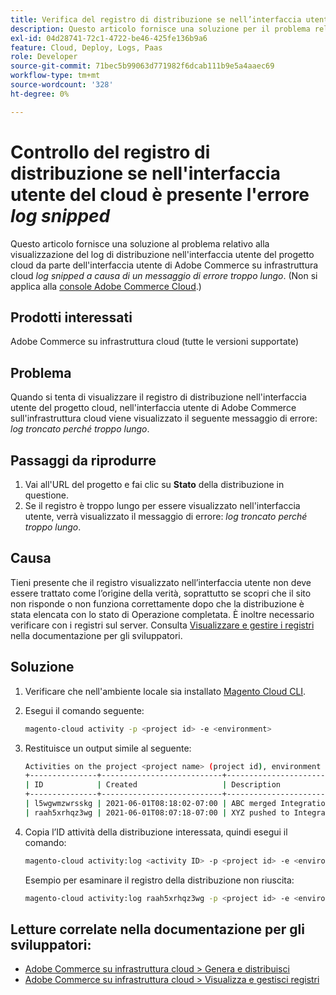 ```yaml
---
title: Verifica del registro di distribuzione se nell’interfaccia utente di Cloud è presente l’errore "log snipped"
description: Questo articolo fornisce una soluzione per il problema relativo all’interfaccia utente di Adobe Commerce sull’infrastruttura cloud, dove viene visualizzato il messaggio di errore *log snipped a causa della lunghezza eccessiva* durante il tentativo di visualizzare il registro di distribuzione nell’interfaccia utente del progetto cloud.
exl-id: 04d28741-72c1-4722-be46-425fe136b9a6
feature: Cloud, Deploy, Logs, Paas
role: Developer
source-git-commit: 71bec5b99063d771982f6dcab111b9e5a4aaec69
workflow-type: tm+mt
source-wordcount: '328'
ht-degree: 0%

---
```


# Controllo del registro di distribuzione se nell&#39;interfaccia utente del cloud è presente l&#39;errore *log snipped*

Questo articolo fornisce una soluzione al problema relativo alla visualizzazione del log di distribuzione nell&#39;interfaccia utente del progetto cloud da parte dell&#39;interfaccia utente di Adobe Commerce su infrastruttura cloud *log snipped a causa di un messaggio di errore troppo lungo*. (Non si applica alla [console Adobe Commerce Cloud](https://console.adobecommerce.com/).)

## Prodotti interessati

Adobe Commerce su infrastruttura cloud (tutte le versioni supportate)

## Problema

Quando si tenta di visualizzare il registro di distribuzione nell&#39;interfaccia utente del progetto cloud, nell&#39;interfaccia utente di Adobe Commerce sull&#39;infrastruttura cloud viene visualizzato il seguente messaggio di errore: *log troncato perché troppo lungo*.

## Passaggi da riprodurre

1. Vai all&#39;URL del progetto e fai clic su **Stato** della distribuzione in questione.
1. Se il registro è troppo lungo per essere visualizzato nell&#39;interfaccia utente, verrà visualizzato il messaggio di errore: *log troncato perché troppo lungo*.

## Causa

Tieni presente che il registro visualizzato nell’interfaccia utente non deve essere trattato come l’origine della verità, soprattutto se scopri che il sito non risponde o non funziona correttamente dopo che la distribuzione è stata elencata con lo stato di Operazione completata. È inoltre necessario verificare con i registri sul server. Consulta [Visualizzare e gestire i registri](https://experienceleague.adobe.com/docs/commerce-cloud-service/user-guide/develop/test/log-locations.html) nella documentazione per gli sviluppatori.

## Soluzione

1. Verificare che nell&#39;ambiente locale sia installato [Magento Cloud CLI](https://experienceleague.adobe.com/docs/commerce-cloud-service/user-guide/dev-tools/cloud-cli.html).
1. Esegui il comando seguente:

   ```bash
   magento-cloud activity -p <project id> -e <environment>
   ```

1. Restituisce un output simile al seguente:

   ```bash
   Activities on the project <project name> (project id), environment <environment>:
   +---------------+---------------------------+-------------------------------------+----------+----------+---------+
   | ID            | Created                   | Description                         | Progress | State    | Result  |
   +---------------+---------------------------+-------------------------------------+----------+----------+---------+
   | l5wgwmzwrsskg | 2021-06-01T08:18:02-07:00 | ABC merged Integration into Staging | 100%     | complete | success |
   | raah5xrhqz3wg | 2021-06-01T08:07:18-07:00 | XYZ pushed to Integration           | 100%     | complete | failure |
   ```

1. Copia l’ID attività della distribuzione interessata, quindi esegui il comando:

   ```bash
   magento-cloud activity:log <activity ID> -p <project id> -e <environment>
   ```

   Esempio per esaminare il registro della distribuzione non riuscita:

   ```bash
   magento-cloud activity:log raah5xrhqz3wg -p <project id> -e <environment>
   ```

## Letture correlate nella documentazione per gli sviluppatori:

* [Adobe Commerce su infrastruttura cloud > Genera e distribuisci](https://experienceleague.adobe.com/docs/commerce-cloud-service/user-guide/configure/env/configure-env-yaml.html)
* [Adobe Commerce su infrastruttura cloud > Visualizza e gestisci registri](https://experienceleague.adobe.com/docs/commerce-cloud-service/user-guide/develop/test/log-locations.html)
